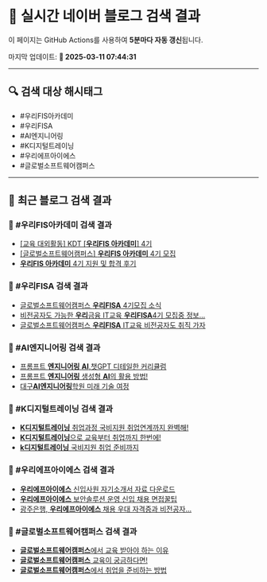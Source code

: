 # 🚀 실시간 네이버 블로그 검색 결과

이 페이지는 GitHub Actions를 사용하여 **5분마다 자동 갱신**됩니다.

마지막 업데이트: **📅 2025-03-11 07:44:31**

---

## 🔍 검색 대상 해시태그
- #우리FIS아카데미
- #우리FISA
- #AI엔지니어링
- #K디지털트레이닝
- #우리에프아이에스
- #글로벌소프트웨어캠퍼스

---

## 📝 최근 블로그 검색 결과

### 🔹 #우리FIS아카데미 검색 결과
- [[교육 대외활동] KDT [<b>우리FIS 아카데미</b>] 4기](https://blog.naver.com/contest_korea/223647799048)
- [[글로벌소프트웨어캠퍼스] <b>우리FIS 아카데미</b> 4기 모집](https://blog.naver.com/mijeong_park/223635020250)
- [<b>우리FIS 아카데미</b> 4기 지원 및 합격 후기](https://blog.naver.com/erika0809/223666793504)

### 🔹 #우리FISA 검색 결과
- [글로벌소프트웨어캠퍼스 <b>우리FISA</b> 4기모집 소식](https://blog.naver.com/moa-c/223652163662)
- [비전공자도 가능한 <b>우리</b>금융 IT교육 <b>우리FISA</b>4기 모집중 정보... ](https://blog.naver.com/ndu2002/223658094168)
- [글로벌소프트웨어캠퍼스 <b>우리FISA</b> IT교육 비전공자도 취직 가자](https://blog.naver.com/1004jungbin/223650351206)

### 🔹 #AI엔지니어링 검색 결과
- [프롬프트 <b>엔지니어링</b> <b>AI</b>,챗GPT 디테일한 커리큘럼](https://blog.naver.com/apple516/223786155486)
- [프롬프트 <b>엔지니어링</b> 생성형 <b>AI</b>의 활용 방법!](https://blog.naver.com/kyosil/223767449478)
- [대구<b>AI엔지니어링</b>학원 미래 기술 여정](https://blog.naver.com/sbs_design/223765754119)

### 🔹 #K디지털트레이닝 검색 결과
- [<b>K디지털트레이닝</b> 취업과정 국비지원 취업연계까지 완벽해!](https://blog.naver.com/lordpark02/223770963702)
- [<b>K디지털트레이닝</b>으로 교육부터 취업까지 한번에!](https://blog.naver.com/megaitacademy/223784683737)
- [<b>k디지털트레이닝</b> 국비지원 취업 준비까지](https://blog.naver.com/i_misskorea/223489593029)

### 🔹 #우리에프아이에스 검색 결과
- [<b>우리에프아이에스</b> 신입사원 자기소개서 자료 다운로드](https://blog.naver.com/ajsy357/223673314110)
- [<b>우리에프아이에스</b> 보안솔루션 운영 신입 채용 면접꿀팁](https://blog.naver.com/onair_speech/223731537801)
- [광주은행, <b>우리에프아이에스</b> 채용 우대 자격증과 비전공자... ](https://blog.naver.com/giveapeck/223621025743)

### 🔹 #글로벌소프트웨어캠퍼스 검색 결과
- [<b>글로벌소프트웨어캠퍼스</b>에서 교육 받아야 하는 이유](https://blog.naver.com/tnqls3019/223040613743)
- [<b>글로벌소프트웨어캠퍼스</b> 교육이 궁금하다면!](https://blog.naver.com/kkky1015/223168661875)
- [<b>글로벌소프트웨어캠퍼스</b>에서 취업을 준비하는 방법](https://blog.naver.com/mtpolice/223167777639)
